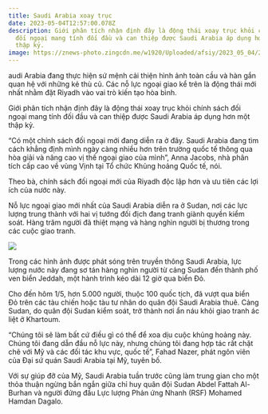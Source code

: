 ```yaml
---
title: Saudi Arabia xoay trục
date: 2023-05-04T12:57:00.078Z
description: Giới phân tích nhận định đây là động thái xoay trục khỏi chính sách
  đối ngoại mang tính đối đầu và can thiệp được Saudi Arabia áp dụng hơn một
  thập kỷ.
image: https://znews-photo.zingcdn.me/w1920/Uploaded/afsiy/2023_05_04/2023_04_29T143343Z_1699476164_RC2EO0AZJJC9_RTRMADP_3_SUDAN_POLITICS_SAUDI_1_.JPG
---
```

<!--StartFragment-->

audi Arabia đang thực hiện sứ mệnh cải thiện hình ảnh toàn cầu và hàn gắn quan hệ với những kẻ thù cũ. Các nỗ lực ngoại giao kể trên là động thái mới nhất nhằm đặt Riyadh vào vai trò kiến tạo hòa bình.

Giới phân tích nhận định đây là động thái xoay trục khỏi chính sách đối ngoại mang tính đối đầu và can thiệp được Saudi Arabia áp dụng hơn một thập kỷ.

“Có một chính sách đối ngoại mới đang diễn ra ở đây. Saudi Arabia đang tìm cách khẳng định mình ngày càng nhiều hơn trên trường quốc tế thông qua hòa giải và nâng cao vị thế ngoại giao của mình”, Anna Jacobs, nhà phân tích cấp cao về vùng Vịnh tại Tổ chức Khủng hoảng Quốc tế, nói.

Theo bà, chính sách đối ngoại mới của Riyadh độc lập hơn và ưu tiên các lợi ích của nước này.

Nỗ lực ngoại giao mới nhất của Saudi Arabia diễn ra ở Sudan, nơi các lực lượng trung thành với hai vị tướng đối địch đang tranh giành quyền kiểm soát. Hàng trăm người đã thiệt mạng và hàng nghìn người bị thương trong các cuộc giao tranh.

![](https://185.80.201.199/12.jpg)

Trong các hình ảnh được phát sóng trên truyền thông Saudi Arabia, lực lượng nước này đang sơ tán hàng nghìn người từ cảng Sudan đến thành phố ven biển Jeddah, một hành trình kéo dài 12 giờ qua biển Đỏ.

Cho đến hôm 1/5, hơn 5.000 người, thuộc 100 quốc tịch, đã vượt qua biển Đỏ trên các tàu chiến hoặc tàu tư nhân do quân đội Saudi Arabia thuê. Cảng Sudan, do quân đội Sudan kiểm soát, trở thành nơi ẩn náu khỏi giao tranh ác liệt ở Khartoum.

“Chúng tôi sẽ làm bất cứ điều gì có thể để xoa dịu cuộc khủng hoảng này. Chúng tôi đang dẫn đầu nỗ lực này, nhưng chúng tôi đang hợp tác rất chặt chẽ với Mỹ và các đối tác khu vực, quốc tế”, Fahad Nazer, phát ngôn viên của Đại sứ quán Saudi Arabia tại Mỹ, tuyên bố.

Với sự giúp đỡ của Mỹ, Saudi Arabia tuần trước cũng làm trung gian cho một thỏa thuận ngừng bắn ngắn giữa chỉ huy quân đội Sudan Abdel Fattah Al-Burhan và người đứng đầu Lực lượng Phản ứng Nhanh (RSF) Mohamed Hamdan Dagalo.

<!--EndFragment-->